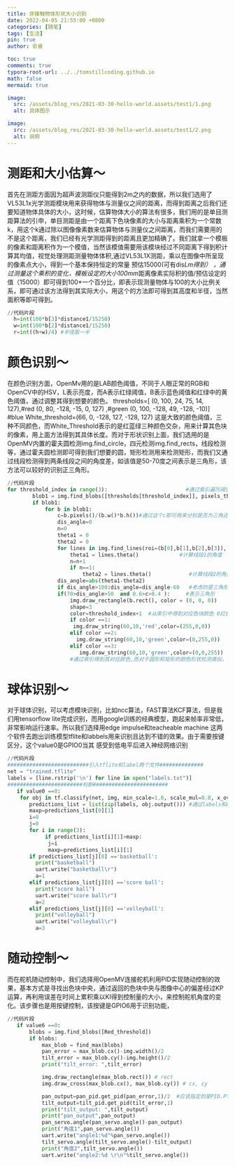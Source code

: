 ```yaml
---
title: 非接触物体形状大小识别
date: 2022-04-05 21:55:00 +0800
categories: [随笔]
tags: [生活]
pin: true
author: 俞睿

toc: true
comments: true
typora-root-url: ../../tomstillcoding.github.io
math: false
mermaid: true

image:
  src: /assets/blog_res/2021-03-30-hello-world.assets/test1/1.png
  alt: 具体图示

image:
  src: /assets/blog_res/2021-03-30-hello-world.assets/test1/2.png
  alt: 说明
---
```




# 测距和大小估算～ 


首先在测距方面因为超声波测距仪只能得到2m之内的数据，所以我们选用了VL53L1x光学测距模块用来获得物体与测量仪之间的距离，而得到距离之后我们还要知道物体具体的大小，这时候，估算物体大小的算法有很多，我们用的是单目测距算法的引申，单目测距是由一个距离下色块像素的大小与距离乘积为一个常数k，用这个k通过除以图像像素数来估算物体与测量仪之间距离，而我们需要用的不是这个距离，我们已经有光学测距得到的距离且更加精确了。我们就拿一个模板的像素和距离积作为一个模值，当然该模值需要用该模块经过不同距离下得到积计算其均值，视觉处理测距测量物体体积,通过VL53L1X测距，乘以在图像中所呈现的像素点大小，得到一个基本保持恒定的常量 预估15000(可有dis*Lm得到）
，通过测量这个乘积的变化，模板设定的大小100mm*距离像素实际积的值/预估设定的值（15000）即可得到100*一个百分比，即表示现测量物体与100的大小比例关系，即可通过该方法得到其实际大小，用这个的方法即可得到其高度和半径，当然面积等即可得到。
```python
//代码片段
  h=int(100*b[3]*distance1/15250)
  w=int(100*b[2]*distance1/15250)
  r=int((h+w)/4) #半径取一半

```

# 颜色识别～ 
在颜色识别方面，OpenMv用的是LAB颜色阈值，不同于人眼正常的RGB和OpenCV中的HSV，L表示亮度，而A表示红绿阈值，B表示蓝色阈值和红绿中的黄色阈值，通过调整其得到想要的颜色。
thresholds=[ (0, 100, 24, 75, 14, 127),#red
            (0, 80, -128, -15, 0, 127)  ,#green
            (0, 100, -128, 49, -128, -10)] #blue
White_threshold=(66, 0, -128, 127, -128, 127)
这是大致的颜色阈值，三种不同颜色，而White_Threshold表示的是红蓝绿三种颜色交杂，用来计算其色块的像素，用上面方法得到其具体长度。而对于形状识别上面，我们选用的是OpenMV内置的霍夫圆检测img.find_circle，四元检测img.find_rects，线段检测等，通过霍夫圆检测即可得到我们想要的圆，矩形检测用来检测矩形，而我们又通过线段检测得到两条线段之间的角度差，如该值是50-70度之间表示是三角形，该方法可以较好的识别正三角形。
```python
//代码片段
for threshold_index in range(3):                         #通过索引遍历阈值
        blob1 = img.find_blobs([thresholds[threshold_index]], pixels_threshold=600)
        if blob1:
            for b in blob1:
                c=b.pixels()/(b.w()*b.h())#通过这个c即可用来分别是否为三角还是矩形，因为返回的像素是实际面积，而色块面积是包围最大矩形，而三角形是矩形的0.5倍数，即可用来分别矩形和三角形
                dis_angle=0
                n=0
                theta1 = 0
                theta2 = 0
                for lines in img.find_lines(roi=(b[0],b[1],b[2],b[3]), threshold = 1000, theta_margin = 25, rho_margin = 25):
                    theta1 = lines.theta()             #计算线段1的角度
                    n=n+1
                    if n==1:
                        theta2 = lines.theta()            #计算线段2的角度
                dis_angle=abs(theta1-theta2)
                if dis_angle>100:dis_angle=dis_angle-60   #考虑的是三角形倒过来的情况
                if(70>dis_angle>50  and 0.6>c>0.4 ):     #表示三角形
                    img.draw_rectangle(b.rect(), color = (0, 0, 0))
                    shape=3                              
                    color=threshold_index+1  #从索引中得到对应色块颜色 0红色 1 绿色 2 蓝色 加一后输出
                    if color ==1:
                     img.draw_string(60,10,'red',color=(255,0,0))
                    elif color ==2:
                      img.draw_string(60,10,'green',color=(0,255,0))
                    elif color ==3:
                       img.draw_string(60,10,'green',color=(0,0,255))
                    #通过索引得到其对应颜色,而对于圆形和矩形的颜色形状检测类似，由于有内置函数，所以不细写了，对于他们颜色可以通过判断LAB的上下限得到其对应颜色。

```

# 球体识别～ 
对于球体识别，可以考虑模块识别，比如ncc算法，FAST算法KCF算法，但是我们用tensorflow lite完成识别，而用google训练的经典模型，跑起来帧率非常低，非常影响运行速率。所以我们选择用edge impulse和teacheable machine 这两个软件去跑出训练模型tflite和labbels用来识别且达到不错的效果。由于需要按键区分，这个value0是GPIO0当其 感受到低电平后进入神经网络识别
```python
//代码片段
##########################引入tflite和label两个文件##############
net = "trained.tflite"
labels = [line.rstrip('\n') for line in open("labels.txt")]
########################判断########################
   if value0 ==0:
    for obj in tf.classify(net, img, min_scale=1.0, scale_mul=0.8, x_overlap=0.5, y_overlap=0.5):
       predictions_list = list(zip(labels, obj.output())) #通过labels和output两个列表组成字典
       maxp=predictions_list[0][1]
       i=0
       j=0
       for i in range(3):
            if predictions_list[i][1]>maxp:
             j=i
             maxp=predictions_list[i][1]
       if predictions_list[j][0] =='basketball':
         print("basketball")
         uart.write("basketball\r")
         a=1
       elif predictions_list[j][0] =='score ball':
         print("score ball")
         uart.write("score ball\r")
         a=2
       elif predictions_list[j][0] =='volleyball':
         print("volleyball")
         uart.write("volleyball\r")
         a=3
```

# 随动控制～ 
而在舵机随动控制中，我们选择用OpenMV连接舵机利用PID实现随动控制的效果，基本方式是寻找出色块中央，通过返回的色块中央与图像中心的偏差经过KP运算，再利用误差在时间上累积乘以KI得到控制量的大小，来控制舵机角度的变化。该步骤也是用按键控制，该按键是GPIO6用于识别功能，
```python
//代码片段
   if value6 ==0:
       blobs = img.find_blobs([Red_threshold])
       if blobs:
           max_blob = find_max(blobs)
           pan_error = max_blob.cx()-img.width()/2
           tilt_error = max_blob.cy()-img.height()/2
           print("tilt_error: ",tilt_error)

           img.draw_rectangle(max_blob.rect()) # rect
           img.draw_cross(max_blob.cx(), max_blob.cy()) # cx, cy

           pan_output=pan_pid.get_pid(pan_error,1)/2  #应该指定的是PID.PY中的self
           tilt_output=tilt_pid.get_pid(tilt_error,1)
           print("tilt_output: ",tilt_output)
           print("pan_output",pan_output)
           pan_servo.angle(pan_servo.angle()-pan_output)
           print("角度1",pan_servo.angle())
           uart.write("angle1:%d"%pan_servo.angle())
           tilt_servo.angle(tilt_servo.angle()-tilt_output)
           print("角度2",tilt_servo.angle())
           uart.write("angle2:%d \r\n"%tilt_servo.angle())
```